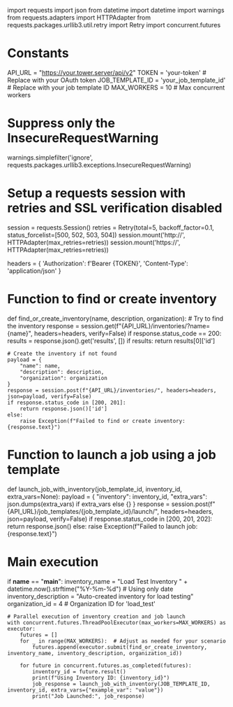 import requests
import json
from datetime import datetime
import warnings
from requests.adapters import HTTPAdapter
from requests.packages.urllib3.util.retry import Retry
import concurrent.futures

# Constants
API_URL = "https://your.tower.server/api/v2"
TOKEN = 'your-token'  # Replace with your OAuth token
JOB_TEMPLATE_ID = 'your_job_template_id'  # Replace with your job template ID
MAX_WORKERS = 10  # Max concurrent workers

# Suppress only the InsecureRequestWarning
warnings.simplefilter('ignore', requests.packages.urllib3.exceptions.InsecureRequestWarning)

# Setup a requests session with retries and SSL verification disabled
session = requests.Session()
retries = Retry(total=5, backoff_factor=0.1, status_forcelist=[500, 502, 503, 504])
session.mount('http://', HTTPAdapter(max_retries=retries))
session.mount('https://', HTTPAdapter(max_retries=retries))

headers = {
    'Authorization': f'Bearer {TOKEN}',
    'Content-Type': 'application/json'
}

# Function to find or create inventory
def find_or_create_inventory(name, description, organization):
    # Try to find the inventory
    response = session.get(f"{API_URL}/inventories/?name={name}", headers=headers, verify=False)
    if response.status_code == 200:
        results = response.json().get('results', [])
        if results:
            return results[0]['id']

    # Create the inventory if not found
    payload = {
        "name": name,
        "description": description,
        "organization": organization
    }
    response = session.post(f"{API_URL}/inventories/", headers=headers, json=payload, verify=False)
    if response.status_code in [200, 201]:
        return response.json()['id']
    else:
        raise Exception(f"Failed to find or create inventory: {response.text}")

# Function to launch a job using a job template
def launch_job_with_inventory(job_template_id, inventory_id, extra_vars=None):
    payload = {
        "inventory": inventory_id,
        "extra_vars": json.dumps(extra_vars) if extra_vars else {}
    }
    response = session.post(f"{API_URL}/job_templates/{job_template_id}/launch/", headers=headers, json=payload, verify=False)
    if response.status_code in [200, 201, 202]:
        return response.json()
    else:
        raise Exception(f"Failed to launch job: {response.text}")

# Main execution
if __name__ == "__main__":
    inventory_name = "Load Test Inventory " + datetime.now().strftime("%Y-%m-%d")  # Using only date
    inventory_description = "Auto-created inventory for load testing"
    organization_id = 4  # Organization ID for 'load_test'

    # Parallel execution of inventory creation and job launch
    with concurrent.futures.ThreadPoolExecutor(max_workers=MAX_WORKERS) as executor:
        futures = []
        for _ in range(MAX_WORKERS):  # Adjust as needed for your scenario
            futures.append(executor.submit(find_or_create_inventory, inventory_name, inventory_description, organization_id))

        for future in concurrent.futures.as_completed(futures):
            inventory_id = future.result()
            print(f"Using Inventory ID: {inventory_id}")
            job_response = launch_job_with_inventory(JOB_TEMPLATE_ID, inventory_id, extra_vars={"example_var": "value"})
            print("Job Launched:", job_response)
